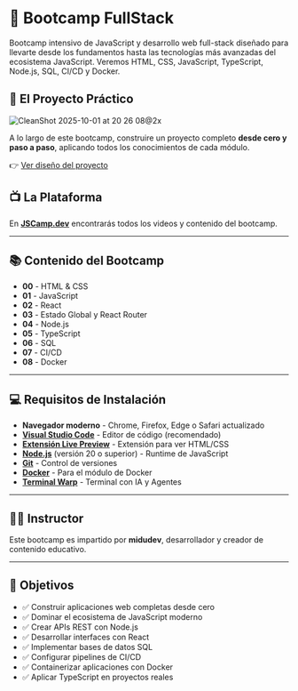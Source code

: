 # 🚀 Bootcamp FullStack

Bootcamp intensivo de JavaScript y desarrollo web full-stack diseñado para llevarte desde los fundamentos hasta las tecnologías más avanzadas del ecosistema JavaScript. Veremos HTML, CSS, JavaScript, TypeScript, Node.js, SQL, CI/CD y Docker.

## 🎨 El Proyecto Práctico

![CleanShot 2025-10-01 at 20 26 08@2x](https://github.com/user-attachments/assets/d9abec4d-ac41-4962-845c-93006bfe768b)

A lo largo de este bootcamp, construire un proyecto completo **desde cero y paso a paso**, aplicando todos los conocimientos de cada módulo.

👉 [Ver diseño del proyecto](https://stitch.withgoogle.com/projects/7508115667617706440)

## 📺 La Plataforma

En **[JSCamp.dev](https://jscamp.dev)** encontrarás todos los videos y contenido del bootcamp.

---

## 📚 Contenido del Bootcamp

- **00** - HTML & CSS
- **01** - JavaScript
- **02** - React
- **03** - Estado Global y React Router
- **04** - Node.js
- **05** - TypeScript
- **06** - SQL
- **07** - CI/CD
- **08** - Docker

---

## 💻 Requisitos de Instalación

- **Navegador moderno** - Chrome, Firefox, Edge o Safari actualizado
- **[Visual Studio Code](https://code.visualstudio.com/)** - Editor de código (recomendado)
- **[Extensión Live Preview](https://marketplace.visualstudio.com/items?itemName=ms-vscode.live-server)** - Extensión para ver HTML/CSS
- **[Node.js](https://nodejs.org/)** (versión 20 o superior) - Runtime de JavaScript
- **[Git](https://git-scm.com/)** - Control de versiones
- **[Docker](https://www.docker.com/)** - Para el módulo de Docker
- **[Terminal Warp](https://midu.link/warp)** - Terminal con IA y Agentes

---

## 👨‍💻 Instructor

Este bootcamp es impartido por **midudev**, desarrollador y creador de contenido educativo.

---

## 🎯 Objetivos

- ✅ Construir aplicaciones web completas desde cero
- ✅ Dominar el ecosistema de JavaScript moderno
- ✅ Crear APIs REST con Node.js
- ✅ Desarrollar interfaces con React
- ✅ Implementar bases de datos SQL
- ✅ Configurar pipelines de CI/CD
- ✅ Containerizar aplicaciones con Docker
- ✅ Aplicar TypeScript en proyectos reales
